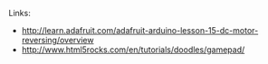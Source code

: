 Links:

* http://learn.adafruit.com/adafruit-arduino-lesson-15-dc-motor-reversing/overview
* http://www.html5rocks.com/en/tutorials/doodles/gamepad/
